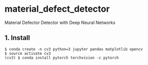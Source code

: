 # material_defect_detector
Material Defector Detector with Deep Neural Networks

## 1. Install
```
$ conda create -n cv3 python=3 jupyter pandas matplotlib opencv
$ source activate cv3
(cv3) $ conda install pytorch torchvision -c pytorch
```
